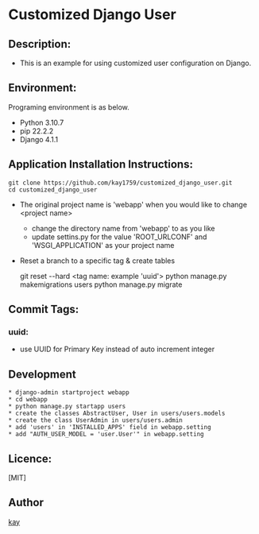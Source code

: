 # Customized Django User

## Description:
* This is an example for using customized user configuration on Django.


## Environment:
Programing environment is as below.

* Python 3.10.7
* pip 22.2.2
* Django 4.1.1


## Application Installation Instructions:

    git clone https://github.com/kay1759/customized_django_user.git
    cd customized_django_user

* The original project name is 'webapp'
when you would like to change &lt;project name&gt;

    * change the directory name from 'webapp' to as you like
    * update settins.py for the value 'ROOT_URLCONF' and 'WSGI_APPLICATION' as your project name 

* Reset a branch to a specific tag & create tables


    git reset --hard &lt;tag name: example 'uuid'&gt;
    python manage.py makemigrations users
    python manage.py migrate


## Commit Tags:
### uuid:
* use UUID for Primary Key instead of auto increment integer


## Development
    * django-admin startproject webapp
    * cd webapp
    * python manage.py startapp users
    * create the classes AbstractUser, User in users/users.models
    * create the class UserAdmin in users/users.admin
    * add 'users' in 'INSTALLED_APPS' field in webapp.setting
    * add "AUTH_USER_MODEL = 'user.User'" in webapp.setting

## Licence:

[MIT]

## Author

[kay](https://github.com/kay1759)
